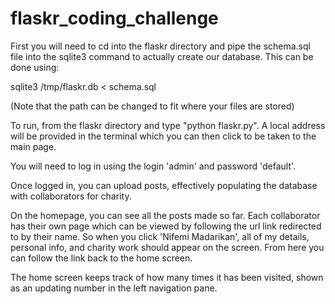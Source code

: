 flaskr_coding_challenge
=======================
First you will need to cd into the flaskr directory and pipe the schema.sql file into the sqlite3 command to actually create our database. This can be done using:

sqlite3 /tmp/flaskr.db < schema.sql 

(Note that the path can be changed to fit where your files are stored)

To run, from the flaskr directory and type "python flaskr.py". A local address will be provided in the terminal which you can then click to be taken to the main page.

You will need to log in using the login 'admin' and password 'default'.

Once logged in, you can upload posts, effectively populating the database with collaborators for charity.

On the homepage, you can see all the posts made so far. Each collaborator has their own page which can be viewed by following the url link redirected to by their name. So when you click 'Nifemi Madarikan', all of my details, personal info, and charity work should appear on the screen. From here you can follow the link back to the home screen.

The home screen keeps track of how many times it has been visited, shown as an updating number in the left navigation pane.
